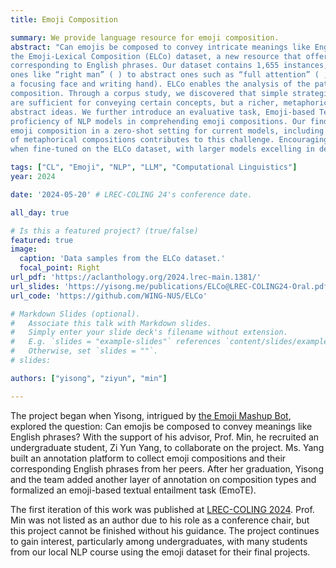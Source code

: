 ```yaml
---
title: Emoji Composition

summary: We provide language resource for emoji composition. 
abstract: "Can emojis be composed to convey intricate meanings like English phrases? As a pioneering study, we present
the Emoji-Lexical Composition (ELCo) dataset, a new resource that offers parallel annotations of emoji sequences
corresponding to English phrases. Our dataset contains 1,655 instances, spanning 209 diverse concepts from tangible
ones like “right man” ( ) to abstract ones such as “full attention” ( , illustrating a metaphoric composition of
a focusing face and writing hand). ELCo enables the analysis of the patterns shared between emoji and lexical
composition. Through a corpus study, we discovered that simple strategies like direct representation and reduplication
are sufficient for conveying certain concepts, but a richer, metaphorical strategy is essential for expressing more
abstract ideas. We further introduce an evaluative task, Emoji-based Textual Entailment (EmoTE), to assess the
proficiency of NLP models in comprehending emoji compositions. Our findings reveals the challenge of understanding
emoji composition in a zero-shot setting for current models, including ChatGPT. Our analysis indicates that the intricacy
of metaphorical compositions contributes to this challenge. Encouragingly, models show marked improvement
when fine-tuned on the ELCo dataset, with larger models excelling in deciphering nuanced metaphorical compositions."

tags: ["CL", "Emoji", "NLP", "LLM", "Computational Linguistics"]
year: 2024

date: '2024-05-20' # LREC-COLING 24's conference date. 

all_day: true

# Is this a featured project? (true/false)
featured: true
image:
  caption: 'Data samples from the ELCo dataset.'
  focal_point: Right
url_pdf: 'https://aclanthology.org/2024.lrec-main.1381/'
url_slides: 'https://yisong.me/publications/ELCo@LREC-COLING24-Oral.pdf'
url_code: 'https://github.com/WING-NUS/ELCo'

# Markdown Slides (optional).
#   Associate this talk with Markdown slides.
#   Simply enter your slide deck's filename without extension.
#   E.g. `slides = "example-slides"` references `content/slides/example-slides.md`.
#   Otherwise, set `slides = ""`.
# slides:

authors: ["yisong", "ziyun", "min"]

---
```

The project began when Yisong, intrigued by [the Emoji Mashup Bot](https://x.com/EmojiMashupBot), explored the question: Can emojis be composed to convey meanings like English phrases? With the support of his advisor, Prof. Min, he recruited an undergraduate student, Zi Yun Yang, to collaborate on the project. Ms. Yang built an annotation platform to collect emoji compositions and their corresponding English phrases from her peers. After her graduation, Yisong and the team added another layer of annotation on composition types and formalized an emoji-based textual entailment task (EmoTE).  

The first iteration of this work was published at [LREC-COLING 2024](https://lrec-coling-2024.org). Prof. Min was not listed as an author due to his role as a conference chair, but this project cannot be finished without his guidance. The project continues to gain interest, particularly among undergraduates, with many students from our local NLP course using the emoji dataset for their final projects. 
